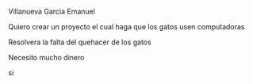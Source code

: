 Villanueva Garcia Emanuel 

Quiero crear un proyecto el cual haga que los gatos usen computadoras

Resolvera la falta del quehacer de los gatos 

Necesito mucho dinero 

si
